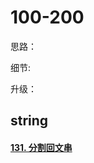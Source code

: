 # 100-200

思路：

细节:

升级：



## string
#### [131. 分割回文串](https://leetcode-cn.com/problems/palindrome-partitioning/)

